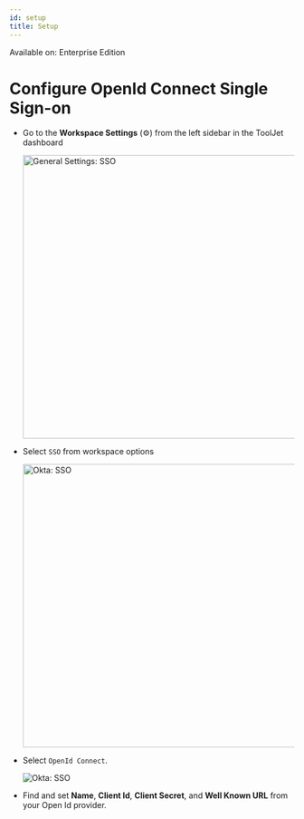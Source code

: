 ```yaml
---
id: setup
title: Setup
---
```



<div className='badge badge--primary heading-badge'>Available on: Enterprise Edition</div>

# Configure OpenId Connect Single Sign-on


- Go to the **Workspace Settings** (⚙️) from the left sidebar in the ToolJet dashboard
  <div style={{textAlign: 'center'}}>

  <img className="screenshot-full" src="/img/sso/general/workside2.png" alt="General Settings: SSO" width="500"/>

  </div>

- Select `SSO` from workspace options
  <div style={{textAlign: 'center'}}>

  <img className="screenshot-full" src="/img/sso/okta/sso2.png" alt="Okta: SSO" width="500"/> 

  </div>

- Select `OpenId Connect`.
  <div style={{textAlign: 'center'}}>

  <img className="screenshot-full" src="/img/sso/openid/openid.png" alt="Okta: SSO" /> 

  </div>

- Find and set **Name**, **Client Id**, **Client Secret**, and **Well Known URL** from your Open Id provider.